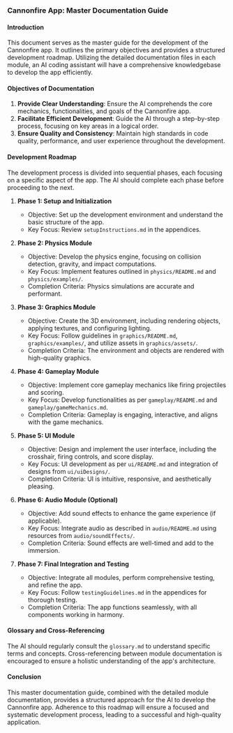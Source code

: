 ### Cannonfire App: Master Documentation Guide

#### Introduction
This document serves as the master guide for the development of the Cannonfire app. It outlines the primary objectives and provides a structured development roadmap. Utilizing the detailed documentation files in each module, an AI coding assistant will have a comprehensive knowledgebase to develop the app efficiently.

#### Objectives of Documentation
1. **Provide Clear Understanding**: Ensure the AI comprehends the core mechanics, functionalities, and goals of the Cannonfire app.
2. **Facilitate Efficient Development**: Guide the AI through a step-by-step process, focusing on key areas in a logical order.
3. **Ensure Quality and Consistency**: Maintain high standards in code quality, performance, and user experience throughout the development.

#### Development Roadmap
The development process is divided into sequential phases, each focusing on a specific aspect of the app. The AI should complete each phase before proceeding to the next.

1. **Phase 1: Setup and Initialization**
   - Objective: Set up the development environment and understand the basic structure of the app.
   - Key Focus: Review `setupInstructions.md` in the appendices.

2. **Phase 2: Physics Module**
   - Objective: Develop the physics engine, focusing on collision detection, gravity, and impact computations.
   - Key Focus: Implement features outlined in `physics/README.md` and `physics/examples/`.
   - Completion Criteria: Physics simulations are accurate and performant.

3. **Phase 3: Graphics Module**
   - Objective: Create the 3D environment, including rendering objects, applying textures, and configuring lighting.
   - Key Focus: Follow guidelines in `graphics/README.md`, `graphics/examples/`, and utilize assets in `graphics/assets/`.
   - Completion Criteria: The environment and objects are rendered with high-quality graphics.

4. **Phase 4: Gameplay Module**
   - Objective: Implement core gameplay mechanics like firing projectiles and scoring.
   - Key Focus: Develop functionalities as per `gameplay/README.md` and `gameplay/gameMechanics.md`.
   - Completion Criteria: Gameplay is engaging, interactive, and aligns with the game mechanics.

5. **Phase 5: UI Module**
   - Objective: Design and implement the user interface, including the crosshair, firing controls, and score display.
   - Key Focus: UI development as per `ui/README.md` and integration of designs from `ui/uiDesigns/`.
   - Completion Criteria: UI is intuitive, responsive, and aesthetically pleasing.

6. **Phase 6: Audio Module (Optional)**
   - Objective: Add sound effects to enhance the game experience (if applicable).
   - Key Focus: Integrate audio as described in `audio/README.md` using resources from `audio/soundEffects/`.
   - Completion Criteria: Sound effects are well-timed and add to the immersion.

7. **Phase 7: Final Integration and Testing**
   - Objective: Integrate all modules, perform comprehensive testing, and refine the app.
   - Key Focus: Follow `testingGuidelines.md` in the appendices for thorough testing.
   - Completion Criteria: The app functions seamlessly, with all components working in harmony.

#### Glossary and Cross-Referencing
The AI should regularly consult the `glossary.md` to understand specific terms and concepts. Cross-referencing between module documentation is encouraged to ensure a holistic understanding of the app's architecture.

#### Conclusion
This master documentation guide, combined with the detailed module documentation, provides a structured approach for the AI to develop the Cannonfire app. Adherence to this roadmap will ensure a focused and systematic development process, leading to a successful and high-quality application.
